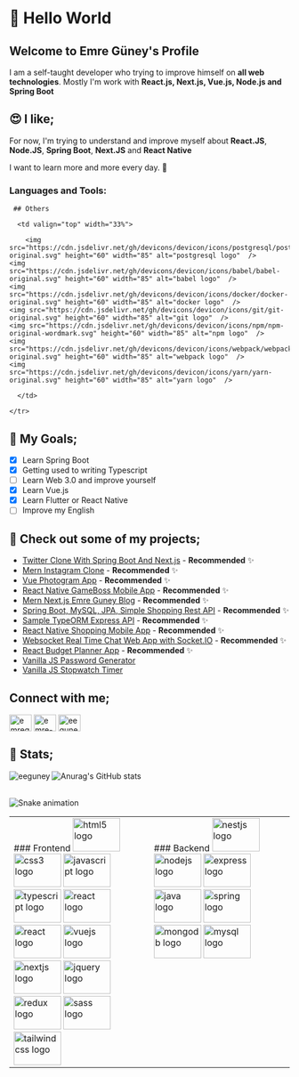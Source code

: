 
# 👋 Hello World

## Welcome to Emre Güney's Profile

I am a self-taught developer who trying to improve himself on <strong>all web technologies</strong>. Mostly I'm work with <strong>React.js, Next.js, Vue.js, Node.js and Spring Boot</strong> 

## 😍 I like;

For now, I'm trying to understand and improve myself about <strong>React.JS</strong>, <strong>Node.JS</strong>, <strong>Spring Boot</strong>, <strong>Next.JS</strong> and <strong>React Native</strong>

I want to learn more and more every day. 🤘

<h3 align="left">Languages and Tools:</h3>

<p align="left">
  <table>
    <tr>
      <td valign="top" width="33%">
        ### Frontend
  <img src="https://cdn.jsdelivr.net/gh/devicons/devicon/icons/html5/html5-original.svg" height="60" width="85" alt="html5 logo"  />
    <img src="https://cdn.jsdelivr.net/gh/devicons/devicon/icons/css3/css3-original.svg" height="60" width="85" alt="css3 logo"  />
    <img src="https://cdn.jsdelivr.net/gh/devicons/devicon/icons/javascript/javascript-original.svg" height="60" width="85" alt="javascript logo"  />
    <img src="https://cdn.jsdelivr.net/gh/devicons/devicon/icons/typescript/typescript-original.svg" height="60" width="85" alt="typescript logo"  />
    <img src="https://cdn.jsdelivr.net/gh/devicons/devicon/icons/react/react-original.svg" height="60" width="85" alt="react logo"  />
 <img src="https://reactnative.dev/img/header_logo.svg" height="60" width="85" alt="react logo"  />
    <img src="https://cdn.jsdelivr.net/gh/devicons/devicon/icons/vuejs/vuejs-original.svg" height="60" width="85" alt="vuejs logo"  />
    <img src="https://cdn.jsdelivr.net/gh/devicons/devicon/icons/nextjs/nextjs-original.svg" height="60" width="85" alt="nextjs logo"  />
   <img src="https://cdn.jsdelivr.net/gh/devicons/devicon/icons/jquery/jquery-original.svg" height="60" width="85" alt="jquery logo"  />
    <img src="https://cdn.jsdelivr.net/gh/devicons/devicon/icons/redux/redux-original.svg" height="60" width="85" alt="redux logo"  />
    <img src="https://cdn.jsdelivr.net/gh/devicons/devicon/icons/sass/sass-original.svg" height="60" width="85" alt="sass logo"  />
    <img src="https://cdn.jsdelivr.net/gh/devicons/devicon/icons/tailwindcss/tailwindcss-original-wordmark.svg" height="60" width="85" alt="tailwindcss logo"  />
      </td>
      <td valign="top" width="33%">
        ### Backend
    <img src="https://cdn.jsdelivr.net/gh/devicons/devicon/icons/nestjs/nestjs-plain.svg" height="60" width="85" alt="nestjs logo"  />
    <img src="https://cdn.jsdelivr.net/gh/devicons/devicon/icons/nodejs/nodejs-original.svg" height="60" width="85" alt="nodejs logo"  />
    <img src="https://cdn.jsdelivr.net/gh/devicons/devicon/icons/express/express-original.svg" height="60" width="85" alt="express logo"  />
    <img src="https://cdn.jsdelivr.net/gh/devicons/devicon/icons/java/java-original.svg" height="60" width="85" alt="java logo"  />
    <img src="https://cdn.jsdelivr.net/gh/devicons/devicon/icons/spring/spring-original.svg" height="60" width="85" alt="spring logo"  />
    <img src="https://cdn.jsdelivr.net/gh/devicons/devicon/icons/mongodb/mongodb-original.svg" height="60" width="85" alt="mongodb logo"  />
    <img src="https://cdn.jsdelivr.net/gh/devicons/devicon/icons/mysql/mysql-original.svg" height="60" width="85" alt="mysql logo"  />
      </td>
      
     ## Others
      
      <td valign="top" width="33%">
        
        <img src="https://cdn.jsdelivr.net/gh/devicons/devicon/icons/postgresql/postgresql-original.svg" height="60" width="85" alt="postgresql logo"  />
    <img src="https://cdn.jsdelivr.net/gh/devicons/devicon/icons/babel/babel-original.svg" height="60" width="85" alt="babel logo"  />
    <img src="https://cdn.jsdelivr.net/gh/devicons/devicon/icons/docker/docker-original.svg" height="60" width="85" alt="docker logo"  />
    <img src="https://cdn.jsdelivr.net/gh/devicons/devicon/icons/git/git-original.svg" height="60" width="85" alt="git logo"  />
    <img src="https://cdn.jsdelivr.net/gh/devicons/devicon/icons/npm/npm-original-wordmark.svg" height="60" width="85" alt="npm logo"  />
    <img src="https://cdn.jsdelivr.net/gh/devicons/devicon/icons/webpack/webpack-original.svg" height="60" width="85" alt="webpack logo"  />
    <img src="https://cdn.jsdelivr.net/gh/devicons/devicon/icons/yarn/yarn-original.svg" height="60" width="85" alt="yarn logo"  />
        
      </td>
      
    </tr>
 
</p>

## :punch: My Goals;

- [x] Learn Spring Boot 
- [x] Getting used to writing Typescript
- [ ] Learn Web 3.0 and improve yourself
- [x] Learn Vue.js
- [x] Learn Flutter or React Native
- [ ] Improve my English

## 🧐 Check out some of my projects;

- [Twitter Clone With Spring Boot And Next.js](https://github.com/eeguney/twitter-clone-springboot-and-nextjs) - **Recommended** ✨
- [Mern Instagram Clone](https://github.com/eeguney/mern-instagram-clone) - **Recommended** ✨
- [Vue Photogram App](https://github.com/eeguney/vue-photogram-app) - **Recommended** ✨
- [React Native GameBoss Mobile App](https://github.com/eeguney/react-native-gameboss-app) - **Recommended** ✨
- [Mern Next.js Emre Guney Blog](https://github.com/eeguney/mern-next.js-emreguney-blog) - **Recommended** ✨
- [Spring Boot, MySQL, JPA, Simple Shopping Rest API](https://github.com/eeguney/spring-boot-shop-api) - **Recommended** ✨
- [Sample TypeORM Express API](https://github.com/eeguney?tab=repositories) - **Recommended** ✨
- [React Native Shopping Mobile App](https://github.com/eeguney/react-native-shopping-app) - **Recommended** ✨
- [Websocket Real Time Chat Web App with Socket.IO](https://github.com/eeguney/websocket-real-time-chat) - **Recommended** ✨
- [React Budget Planner App](https://github.com/eeguney/react-budget-planner-app) - **Recommended** ✨
- [Vanilla JS Password Generator](https://github.com/eeguney/vanilla-javascript-password-generator)
- [Vanilla JS Stopwatch Timer](https://github.com/eeguney/vanilla-js-stopwatch-timer)

## Connect with me;

<p align="left">
<a href="https://twitter.com/emreguney7" target="blank"><img align="center" src="https://raw.githubusercontent.com/rahuldkjain/github-profile-readme-generator/master/src/images/icons/Social/twitter.svg" alt="emreguney7" height="30" width="40" /></a>
<a href="https://linkedin.com/in/emre-guney" target="blank"><img align="center" src="https://raw.githubusercontent.com/rahuldkjain/github-profile-readme-generator/master/src/images/icons/Social/linked-in-alt.svg" alt="emre-guney" height="30" width="40" /></a>
<a href="https://instagram.com/eeguney7" target="blank"><img align="center" src="https://raw.githubusercontent.com/rahuldkjain/github-profile-readme-generator/master/src/images/icons/Social/instagram.svg" alt="eeguney7" height="30" width="40" /></a>
</p>

## 🧐 Stats;

<img align="left" src="https://github-readme-stats.vercel.app/api/top-langs?username=eeguney&show_icons=true&locale=en&layout=compact" alt="eeguney" />

![Anurag's GitHub stats](https://github-readme-stats.vercel.app/api?username=eeguney&show_icons=true&theme=default&hide_border=true)

<br clear="both">

<img src="https://profile-readme-generator.com/assets/snake.svg" alt="Snake animation" />

